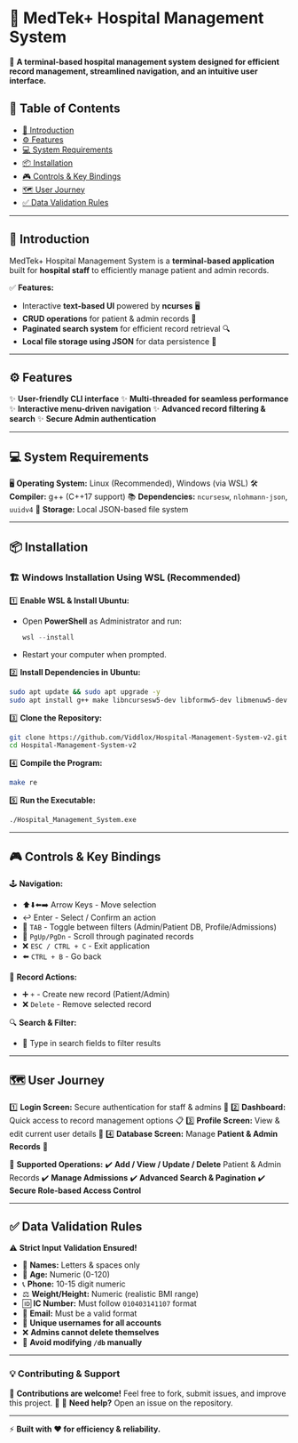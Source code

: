 # 🏥 MedTek+ Hospital Management System

🚀 **A terminal-based hospital management system designed for efficient record management, streamlined navigation, and an intuitive user interface.**

## 📖 Table of Contents
- [📌 Introduction](#-introduction)
- [⚙️ Features](#-features)
- [💻 System Requirements](#-system-requirements)
- [📦 Installation](#-installation)
- [🎮 Controls & Key Bindings](#-controls--key-bindings)
- [🗺️ User Journey](#-user-journey)
- [✅ Data Validation Rules](#-data-validation-rules)

---

## 📌 Introduction
MedTek+ Hospital Management System is a **terminal-based application** built for **hospital staff** to efficiently manage patient and admin records. 

✅ **Features:** 
- Interactive **text-based UI** powered by **ncurses** 🖥️
- **CRUD operations** for patient & admin records 📝
- **Paginated search system** for efficient record retrieval 🔍
- **Local file storage using JSON** for data persistence 📁

---

## ⚙️ Features
✨ **User-friendly CLI interface**
✨ **Multi-threaded for seamless performance**
✨ **Interactive menu-driven navigation**
✨ **Advanced record filtering & search**
✨ **Secure Admin authentication**

---

## 💻 System Requirements
🖥️ **Operating System:** Linux (Recommended), Windows (via WSL)
🛠️ **Compiler:** g++ (C++17 support)
📚 **Dependencies:** `ncursesw`, `nlohmann-json`, `uuidv4`
💾 **Storage:** Local JSON-based file system

---

## 📦 Installation
### 🏗️ **Windows Installation Using WSL (Recommended)**
1️⃣ **Enable WSL & Install Ubuntu:**
   - Open **PowerShell** as Administrator and run:
     ```powershell
     wsl --install
     ```
   - Restart your computer when prompted.

2️⃣ **Install Dependencies in Ubuntu:**
   ```bash
   sudo apt update && sudo apt upgrade -y
   sudo apt install g++ make libncursesw5-dev libformw5-dev libmenuw5-dev uuid-dev
   ```

3️⃣ **Clone the Repository:**
   ```bash
   git clone https://github.com/Viddlox/Hospital-Management-System-v2.git
   cd Hospital-Management-System-v2
   ```

4️⃣ **Compile the Program:**
   ```bash
   make re
   ```

5️⃣ **Run the Executable:**
   ```bash
   ./Hospital_Management_System.exe
   ```

---

## 🎮 Controls & Key Bindings
🕹️ **Navigation:**
- ⬆️⬇️⬅️➡️ Arrow Keys - Move selection
- ↩️ Enter - Select / Confirm an action
- 🔄 `TAB` - Toggle between filters (Admin/Patient DB, Profile/Admissions)
- 📜 `PgUp/PgDn` - Scroll through paginated records
- ❌ `ESC / CTRL + C` - Exit application
- ⬅️ `CTRL + B` - Go back

📝 **Record Actions:**
- ➕ `+` - Create new record (Patient/Admin)
- ❌ `Delete` - Remove selected record

🔍 **Search & Filter:**
- 🔎 Type in search fields to filter results

---

## 🗺️ User Journey
1️⃣ **Login Screen:** Secure authentication for staff & admins 🔐
2️⃣ **Dashboard:** Quick access to record management options 📋
3️⃣ **Profile Screen:** View & edit current user details 👤
4️⃣ **Database Screen:** Manage **Patient & Admin Records** 📑

🎯 **Supported Operations:**
✔️ **Add / View / Update / Delete** Patient & Admin Records
✔️ **Manage Admissions**
✔️ **Advanced Search & Pagination**
✔️ **Secure Role-based Access Control**

---

## ✅ Data Validation Rules
⚠️ **Strict Input Validation Ensured!**
- 📌 **Names:** Letters & spaces only
- 📅 **Age:** Numeric (0-120)
- 📞 **Phone:** 10-15 digit numeric
- ⚖️ **Weight/Height:** Numeric (realistic BMI range)
- 🆔 **IC Number:** Must follow `010403141107` format
- 📧 **Email:** Must be a valid format
- 🔐 **Unique usernames for all accounts**
- ❌ **Admins cannot delete themselves**
- 🚫 **Avoid modifying `/db` manually**

---

### 💡 **Contributing & Support**
👥 **Contributions are welcome!** Feel free to fork, submit issues, and improve this project. 🚀
📩 **Need help?** Open an issue on the repository.

---

⚡ **Built with ❤️ for efficiency & reliability.**

